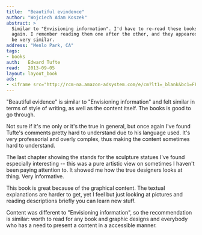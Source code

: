 ```yaml
---
title:	"Beautiful evindence"
author: "Wojciech Adam Koszek"
abstract: >
  Similar to "Envisioning information". I'd have to re-read these books once
  again. I remember reading them one after the other, and they appeared to
  be very similar.
address: "Menlo Park, CA"
tags:
- books
auth:	Edward Tufte
read:	2013-09-05
layout: layout_book
ads:
- <iframe src="http://rcm-na.amazon-adsystem.com/e/cm?lt1=_blank&bc1=FFFFFF&IS2=1&bg1=FFFFFF&fc1=000000&lc1=FF0000&t=wkoszek-20&o=1&p=8&l=as4&m=amazon&f=ifr&ref=ss_til&asins=0961392177" style="width:120px;height:240px;" scrolling="no" marginwidth="0" marginheight="0" frameborder="0"></iframe>
---
```

"Beautiful evidence" is similar to "Envisioning information" and felt
similar in terms of style of writing, as well as the content itself. The
books is good to go through.

Not sure if it's me only or it's the true in general, but once again I've
found Tufte's comments pretty hard to understand due to his language used.
It's very professorial and overly complex, thus making the content sometimes
hard to understand.

The last chapter showing the stands for the sculpture statues I've found
especially interesting -- this was a pure artistic view on sometimes I
haven't been paying attention to. It showed me how the true designers looks
at thing. Very informative.

This book is great because of the graphical content. The textual
explanations are harder to get, yet I feel but just looking at pictures and
reading descriptions briefly you can learn new stuff.

Content was different to "Envisioning information", so the recommendation is
similar: worth to read for any book and graphic designs and everybody who
has a need to present a content in a accessible manner.
